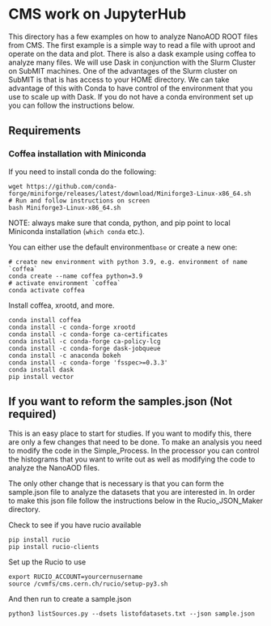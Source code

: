 # CMS work on JupyterHub

This directory has a few examples on how to analyze NanoAOD ROOT files from CMS. The first example is a simple way to read a file with uproot and operate on the data and plot. There is also a dask example using coffea to analyze many files. We will use Dask in conjunction with the Slurm Cluster on SubMIT machines. 
One of the advantages of the Slurm cluster on SubMIT is that is has access to your HOME directory. 
We can take advantage of this with Conda to have control of the environment that you use to scale up with Dask.
If you do not have a conda environment set up you can follow the instructions below.

## Requirements
### Coffea installation with Miniconda

If you need to install conda do the following:

```
wget https://github.com/conda-forge/miniforge/releases/latest/download/Miniforge3-Linux-x86_64.sh
# Run and follow instructions on screen
bash Miniforge3-Linux-x86_64.sh
```
NOTE: always make sure that conda, python, and pip point to local Miniconda installation (`which conda` etc.).

You can either use the default environment`base` or create a new one:
```
# create new environment with python 3.9, e.g. environment of name `coffea`
conda create --name coffea python=3.9
# activate environment `coffea`
conda activate coffea
```
Install coffea, xrootd, and more.
```
conda install coffea
conda install -c conda-forge xrootd
conda install -c conda-forge ca-certificates
conda install -c conda-forge ca-policy-lcg
conda install -c conda-forge dask-jobqueue
conda install -c anaconda bokeh 
conda install -c conda-forge 'fsspec>=0.3.3'
conda install dask
pip install vector
```

## If you want to reform the samples.json (Not required)

This is an easy place to start for studies. If you want to modify this, there are only a few changes that need to be done. To make an analysis you need to modify the code in the Simple_Process. In the processor you can control the histograms that you want to write out as well as modifying the code to analyze the NanoAOD files. 

The only other change that is necessary is that you can form the sample.json file to analyze the datasets that you are interested in. In order to make this json file follow the instructions below in the  Rucio_JSON_Maker directory.

Check to see if you have rucio available
```
pip install rucio
pip install rucio-clients
```

Set up the Rucio to use

```
export RUCIO_ACCOUNT=yourcernusername
source /cvmfs/cms.cern.ch/rucio/setup-py3.sh
```

And then run to create a sample.json

```
python3 listSources.py --dsets listofdatasets.txt --json sample.json
```
